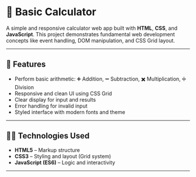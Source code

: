 # 🧮 Basic Calculator

A simple and responsive calculator web app built with **HTML**, **CSS**, and **JavaScript**. This project demonstrates fundamental web development concepts like event handling, DOM manipulation, and CSS Grid layout.

---

## 🌟 Features

- Perform basic arithmetic: ➕ Addition, ➖ Subtraction, ✖️ Multiplication, ➗ Division
- Responsive and clean UI using CSS Grid
- Clear display for input and results
- Error handling for invalid input
- Styled interface with modern fonts and theme

---

## 🧑‍💻 Technologies Used

- **HTML5** – Markup structure
- **CSS3** – Styling and layout (Grid system)
- **JavaScript (ES6)** – Logic and interactivity

---

